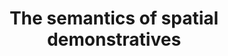 ---
title: "The semantics of spatial demonstratives"
description: ""
#repo: ""
tags: ["fMRI", "research methods", "neuroimaging", "demonstratives"]
weight: 6
draft: false
---